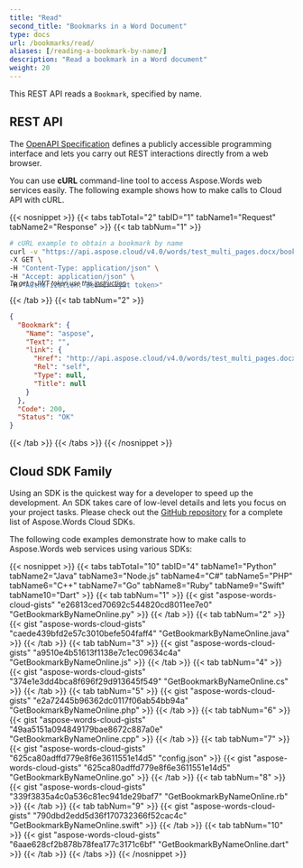 ```yaml
---
title: "Read"
second_title: "Bookmarks in a Word Document"
type: docs
url: /bookmarks/read/
aliases: [/reading-a-bookmark-by-name/]
description: "Read a bookmark in a Word document"
weight: 20
---
```


This REST API reads a `Bookmark`, specified by name.

## REST API

The [OpenAPI Specification](https://apireference.aspose.cloud/words/#/Bookmarks/GetBookmarkByName) defines a publicly accessible programming interface and lets you carry out REST interactions directly from a web browser.

You can use **cURL** command-line tool to access Aspose.Words web services easily. The following example shows how to make calls to Cloud API with cURL.

{{< nosnippet >}}
{{< tabs tabTotal="2" tabID="1" tabName1="Request" tabName2="Response" >}}
{{< tab tabNum="1" >}}

```bash
# cURL example to obtain a bookmark by name
curl -v "https://api.aspose.cloud/v4.0/words/test_multi_pages.docx/bookmarks/aspose" \
-X GET \
-H "Content-Type: application/json" \
-H "Accept: application/json" \
-H "Authorization: Bearer <jwt token>"
```
<p style="margin-top:-32px;font-size:80%;font-style:italic">To get a JWT token use this <a href="/words/getting-started/quickstart/">instruction</a></p>

{{< /tab >}}
{{< tab tabNum="2" >}}

```json
{
  "Bookmark": {
    "Name": "aspose",
    "Text": "",
    "link": {
      "Href": "http://api.aspose.cloud/v4.0/words/test_multi_pages.docx/bookmarks/aspose",
      "Rel": "self",
      "Type": null,
      "Title": null
    }
  },
  "Code": 200,
  "Status": "OK"
}
```

{{< /tab >}}
{{< /tabs >}}
{{< /nosnippet >}}

## Cloud SDK Family

Using an SDK is the quickest way for a developer to speed up the development. An SDK takes care of low-level details and lets you focus on your project tasks. Please check out the [GitHub repository](https://github.com/aspose-words-cloud) for a complete list of Aspose.Words Cloud SDKs.

The following code examples demonstrate how to make calls to Aspose.Words web services using various SDKs:

{{< nosnippet >}}
{{< tabs tabTotal="10" tabID="4" tabName1="Python" tabName2="Java" tabName3="Node.js" tabName4="C#" tabName5="PHP" tabName6="C++" tabName7="Go" tabName8="Ruby" tabName9="Swift" tabName10="Dart" >}}
{{< tab tabNum="1" >}}
{{< gist "aspose-words-cloud-gists" "e26813ced70692c544820cd8011ee7e0" "GetBookmarkByNameOnline.py" >}}
{{< /tab >}}
{{< tab tabNum="2" >}}
{{< gist "aspose-words-cloud-gists" "caede439bfd2e57c3010befe504faff4" "GetBookmarkByNameOnline.java" >}}
{{< /tab >}}
{{< tab tabNum="3" >}}
{{< gist "aspose-words-cloud-gists" "a9510e4b51613f1138e7c1ec09634c4a" "GetBookmarkByNameOnline.js" >}}
{{< /tab >}}
{{< tab tabNum="4" >}}
{{< gist "aspose-words-cloud-gists" "374e1e3dd4bca8f696f29d913645f549" "GetBookmarkByNameOnline.cs" >}}
{{< /tab >}}
{{< tab tabNum="5" >}}
{{< gist "aspose-words-cloud-gists" "e2a72445b96362dc0117f06ab54bb94a" "GetBookmarkByNameOnline.php" >}}
{{< /tab >}}
{{< tab tabNum="6" >}}
{{< gist "aspose-words-cloud-gists" "49aa5151a094849179bae8672c887a0e" "GetBookmarkByNameOnline.cpp" >}}
{{< /tab >}}
{{< tab tabNum="7" >}}
{{< gist "aspose-words-cloud-gists" "625ca80adffd779e8f6e3611551e14d5" "config.json" >}}
{{< gist "aspose-words-cloud-gists" "625ca80adffd779e8f6e3611551e14d5" "GetBookmarkByNameOnline.go" >}}
{{< /tab >}}
{{< tab tabNum="8" >}}
{{< gist "aspose-words-cloud-gists" "339f3835a4c0a536c81ec941de29baf7" "GetBookmarkByNameOnline.rb" >}}
{{< /tab >}}
{{< tab tabNum="9" >}}
{{< gist "aspose-words-cloud-gists" "790dbd2edd5d36f170732366f52cac4c" "GetBookmarkByNameOnline.swift" >}}
{{< /tab >}}
{{< tab tabNum="10" >}}
{{< gist "aspose-words-cloud-gists" "6aae628cf2b878b78fea177c3171c6bf" "GetBookmarkByNameOnline.dart" >}}
{{< /tab >}}
{{< /tabs >}}
{{< /nosnippet >}}
